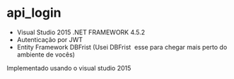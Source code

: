 # api_login

- Visual Studio 2015 .NET FRAMEWORK 4.5.2 
- Autenticação por JWT
- Entity Framework DBFrist (Usei DBFrist  esse para chegar mais perto do ambiente de vocês)

Implementado usando o visual studio 2015
